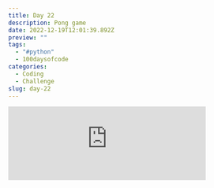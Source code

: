 ```yaml
---
title: Day 22
description: Pong game
date: 2022-12-19T12:01:39.892Z
preview: ""
tags:
  - "#python"
  - 100daysofcode
categories:
  - Coding
  - Challenge
slug: day-22
---
```

<iframe src="https://mastodontech.de/@larnius/109542272940295569/embed" class="mastodon-embed" style="max-width: 100%; border: 0" width="400" allowfullscreen="allowfullscreen"></iframe><script src="https://mastodontech.de/embed.js" async="async"></script>